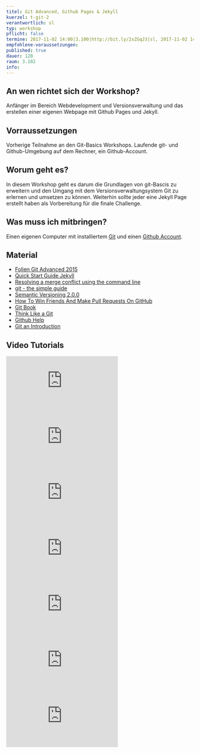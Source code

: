 ```yaml
---
titel: Git Advanced, Github Pages & Jekyll
kuerzel: t-git-2
verantwortlich: sl
typ: workshop
pflicht: false
termine: 2017-11-02 14:00|3.100|http://bit.ly/2xZGqJ3|sl, 2017-11-02 14:00|3.217||jk, 2017-11-09 11:00|3.100|http://bit.ly/2iDuGq1|mk, 2017-11-09 16:00|3.100|http://bit.ly/2Arppdh|sl
empfohlene-voraussetzungen:
published: true
dauer: 120
raum: 3.102
info: 
---
```


## An wen richtet sich der Workshop?

Anfänger im Bereich Webdevelopment und Versionsverwaltung und das erstellen einer eigenen Webpage mit Github Pages und Jekyll.

## Vorraussetzungen

Vorherige Teilnahme an den Git-Basics Workshops. Laufende git- und Github-Umgebung auf dem Rechner, ein Github-Account.

## Worum geht es?

In diesem Workshop geht es darum die Grundlagen von git-Bascis zu erweitern und den Umgang mit dem Versionsverwaltungsystem Git zu erlernen und umsetzen zu können. Weiterhin sollte jeder eine Jekyll Page erstellt haben als Vorbereitung für die finale Challenge.

## Was muss ich mitbringen?

Einen eigenen Computer mit installiertem [Git](https://git-scm.com/) und einen [Github Account](https://github.com/).

## Material
- [Folien Git Advanced 2015](../../slides/git-advanced/index.html)
- [Quick Start Guide Jekyll](https://jekyllrb.com/docs/quickstart/)
- [Resolving a merge conflict using the command line](https://help.github.com/articles/resolving-a-merge-conflict-using-the-command-line/)
- [git - the simple guide](http://rogerdudler.github.io/git-guide/)
- [Semantic Versioning 2.0.0](http://semver.org/)
- [How To Win Friends And Make Pull Requests On GitHub](http://readwrite.com/2014/07/02/github-pull-request-etiquette/)
- [Git Book](https://git-scm.com/book/en/v2)
- [Think Like a Git](http://think-like-a-git.net/)
- [Github Help](https://help.github.com/)
- [Git an Introduction](https://gitirc.eu/)

## Video Tutorials

<div class="js-video [vimeo, widescreen]">
<iframe src="https://player.vimeo.com/video/41027679" frameborder="0" webkitallowfullscreen mozallowfullscreen allowfullscreen></iframe>
</div>
<div class="js-video [vimeo, widescreen]">
<iframe src="https://player.vimeo.com/video/41381741" frameborder="0" webkitallowfullscreen mozallowfullscreen allowfullscreen></iframe>
</div>
<div class="js-video [vimeo, widescreen]">
<iframe src="https://player.vimeo.com/video/41493906" frameborder="0" webkitallowfullscreen mozallowfullscreen allowfullscreen></iframe>
</div>
<div class="js-video [vimeo, widescreen]">
<iframe src="https://player.vimeo.com/video/41516942" frameborder="0" webkitallowfullscreen mozallowfullscreen allowfullscreen></iframe>
</div>
<div class="js-video [vimeo, widescreen]">
<iframe src="https://www.youtube.com/embed/Ao1beK2rEIY" frameborder="0" gesture="media" allowfullscreen></iframe>
</div>
<div class="js-video [vimeo, widescreen]">
<iframe src="https://www.youtube.com/embed/3iO4jxTtGbw" frameborder="0" gesture="media" allowfullscreen></iframe>
</div>
<div class="js-video [vimeo, widescreen]">
<iframe src="https://www.youtube.com/embed/nN6QuNqmAwk" frameborder="0" allowfullscreen></iframe>
</div>